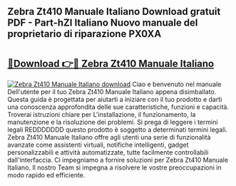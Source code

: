 ## Zebra Zt410 Manuale Italiano Download gratuit PDF - Part-hZI Italiano Nuovo manuale del proprietario di riparazione PX0XA

# <h2><a href="http://dfgqzuo.blite.top/?on=Zebra+Zt410+Manuale+Italiano">🔗Download 👉🔴 Zebra Zt410 Manuale Italiano</a></h2>

[![Zebra Zt410 Manuale Italiano download](https://i.imgur.com/lujVjoI.png)](http://dfgqzuo.blite.top/?on=Zebra+Zt410+Manuale+Italiano)
Ciao e benvenuto nel manuale Dell'utente per il tuo Zebra Zt410 Manuale Italiano appena disimballato. Questa guida è progettata per aiutarti a iniziare con il tuo prodotto e darti una conoscenza approfondita delle sue caratteristiche, funzioni e capacità. Troverai istruzioni chiare per L'installazione, il funzionamento, la manutenzione e la risoluzione dei problemi. Si prega di leggere i termini legali REDDDDDDD questo prodotto è soggetto a determinati termini legali. Zebra Zt410 Manuale Italiano offre agli utenti una serie di funzionalità avanzate come assistenti virtuali, notifiche intelligenti, gadget personalizzabili e attività automatizzate, tutte facilmente controllabili dall'interfaccia. Ci impegniamo a fornire soluzioni per Zebra Zt410 Manuale Italiano. Il nostro Team si impegna a risolvere le vostre preoccupazioni in modo rapido ed efficiente.

